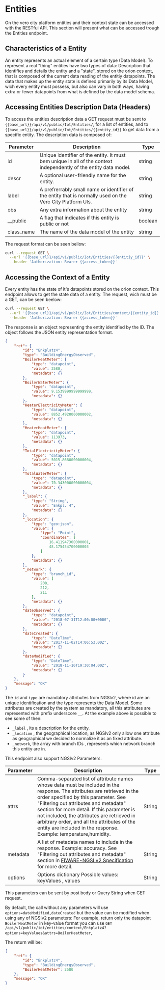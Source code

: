 # Entities
On the vero city platform entities and their context state can be accessed with the RESTful API. This section will present what can be accessed trough the Entities endpoint.

## Characteristics of a Entity
An entity represents an actual element of a certain type (Data Model). To represent a real "thing" entities have two types of data: Description that identifies and details the entity and a "state", stored on the orion context, that is composed of the current data reading of the entitiy datapoints. The data that makes up the entity state is defined primarily by its Data Model, wich every entity must possess, but also can vary in both ways, having extra or fewer datapoints from what is defined by the data model schema.

## Accessing Entities Description Data (Headers)
To access the entities description data a GET request must be sent to `{{base_url}}/api/v1/public/Iot/Entities/`, for a list of entities, and to `{{base_url}}/api/v1/public/Iot/Entities/{{entity_id}}` to get data from a specific entity. The description data is composed of:

|  Parameter | Description | Type |
|---|---|---|
| id | Unique identifier of the entity. It must bem unique in all of the context independently of the entity data model. | string |
| descr | A optional user-friendly name for the entity. | string |
| label | A prefrerrably small name or identifier of the entity that is normally used on the Vero City Platform UIs. | string |
| obs | Any extra information about the entity | string |
| __public | A flag that indicates if this entity is public or not | boolean |
| class_name | The name of the data model of the entity | string |

The request format can be seen bellow:

```bash
curl --request GET \
  --url '{{base_url}}/api/v1/public/Iot/Entities/{{entitiy_id}}' \
  --header 'Authorization: Bearer {{access_token}}'
```

## Accessing the Context of a Entity
Every entity has the state of it's datapoints stored on the orion context. This endpoint allows to get the state data of a entity. The request, wich must be a GET, can be seen beelow:

```bash
curl --request GET \
  --url '{{base_url}}/api/v1/public/Iot/Entities/context/{{entity_id}}' \
  --header 'Authorization: Bearer {{access_token}}'
```

The response is an object representing the entity identified by the ID. The object follows the JSON entity representation format.

```json
{
    "ret": {
        "id": "Enkplatz4",
        "type": "BuildingEnergyObserved",
        "BoilerHeatMeter": {
            "type": "datapoint",
            "value": 2580,
            "metadata": {}
        },
        "BoilerWaterMeter": {
            "type": "datapoint",
            "value": 9.1539999999999999,
            "metadata": {}
        },
        "HeaterElectricityMeter": {
            "type": "datapoint",
            "value": 8852.4920000000002,
            "metadata": {}
        },
        "HeaterHeatMeter": {
            "type": "datapoint",
            "value": 113973,
            "metadata": {}
        },
        "TotalElectricityMeter": {
            "type": "datapoint",
            "value": 5015.8680000000004,
            "metadata": {}
        },
        "TotalWaterMeter": {
            "type": "datapoint",
            "value": 70.343000000000004,
            "metadata": {}
        },
        "_label": {
            "type": "String",
            "value": "Enkpl. 4",
            "metadata": {}
        },
        "_location": {
            "type": "geo:json",
            "value": {
                "type": "Point",
                "coordinates": [
                    16.411947300000001,
                    48.175454700000003
                ]
            },
            "metadata": {}
        },
        "_network": {
            "type": "branch_id",
            "value": [
                208,
                212,
                211
            ],
            "metadata": {}
        },
        "dateObserved": {
            "type": "datapoint",
            "value": "2018-07-31T12:00:00+0000",
            "metadata": {}
        },
        "dateCreated": {
            "type": "DateTime",
            "value": "2017-11-02T14:06:53.00Z",
            "metadata": {}
        },
        "dateModified": {
            "type": "DateTime",
            "value": "2018-11-16T19:30:04.00Z",
            "metadata": {}
        }
    },
    "message": "OK"
}
```

The `id` and `type` are mandatory attributes from NGSIv2,  where id are an unique identification and the type represents the Data Model. 
Some attributes are created by the system as mandatory, all this attributes are represented with  prefix  underscore `__`.
At the example above is possible to see some of then:

- `_label` , its a description for the entity.
- `_location` , the geographical location, as NGSIv2 only allow one attribute as geographical we decided to normalize it as an fixed attribute.
- `_network`, the array with branch IDs , represents which network branch this entity are in.


This endpoint also support NGSIv2 Parameters:

|  Parameter | Description | Type |
|---|---|---|
| attrs | Comma-separated list of attribute names whose data must be included in the response. The attributes are retrieved in the order specified by this parameter. See "Filtering out attributes and metadata" section for more detail. If this parameter is not included, the attributes are retrieved in arbitrary order, and all the attributes of the entity are included in the response. Example: temperature,humidity.|String|
| metadata | A list of metadata names to include in the response.  Example: accuracy. See "Filtering out attributes and metadata" section in [FIWARE-NGSI v2 Specification](https://orioncontextbroker.docs.apiary.io/#reference/entities)  for more detail.|String|
| options | Options dictionary Possible values:  keyValues , values | String|

This parameters can be sent by post body or Query String when GET request. 

By default, the call without any parameters will use `options=dateModified,dateCreated` but the value can be modified when using any of NGSIv2 parameters:
For example, return only the datapoint `BoilerHeatMeter` in key-value format you can use `GET /api/v1/public/iot/entities/context/Enkplatz4?options=keyValues&attrs=BoilerHeatMeter`,

The return will be: 

```json
{
    "ret": {
        "id": "Enkplatz4",
        "type": "BuildingEnergyObserved",
        "BoilerHeatMeter": 2580
    },
    "message": "OK"
}
```